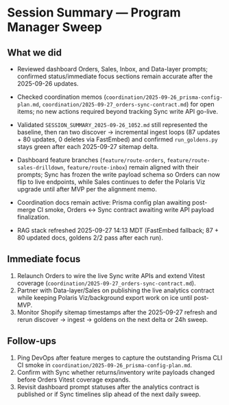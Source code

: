 # Session Summary — Program Manager Sweep

## What we did
- Reviewed dashboard Orders, Sales, Inbox, and Data-layer prompts; confirmed status/immediate focus sections remain accurate after the 2025-09-26 updates.
- Checked coordination memos (`coordination/2025-09-26_prisma-config-plan.md`, `coordination/2025-09-27_orders-sync-contract.md`) for open items; no new actions required beyond tracking Sync write API go-live.
- Validated `SESSION_SUMMARY_2025-09-26_1052.md` still represented the baseline, then ran two discover → incremental ingest loops (87 updates + 80 updates, 0 deletes via FastEmbed) and confirmed `run_goldens.py` stays green after each 2025-09-27 sitemap delta.

- Dashboard feature branches (`feature/route-orders`, `feature/route-sales-drilldown`, `feature/route-inbox`) remain aligned with their prompts; Sync has frozen the write payload schema so Orders can now flip to live endpoints, while Sales continues to defer the Polaris Viz upgrade until after MVP per the alignment memo.
- Coordination docs remain active: Prisma config plan awaiting post-merge CI smoke, Orders ↔ Sync contract awaiting write API payload finalization.
- RAG stack refreshed 2025-09-27 14:13 MDT (FastEmbed fallback; 87 + 80 updated docs, goldens 2/2 pass after each run).

## Immediate focus
1) Relaunch Orders to wire the live Sync write APIs and extend Vitest coverage (`coordination/2025-09-27_orders-sync-contract.md`).
2) Partner with Data-layer/Sales on publishing the live analytics contract while keeping Polaris Viz/background export work on ice until post-MVP.
3) Monitor Shopify sitemap timestamps after the 2025-09-27 refresh and rerun discover → ingest → goldens on the next delta or 24h sweep.

## Follow-ups
1) Ping DevOps after feature merges to capture the outstanding Prisma CLI CI smoke in `coordination/2025-09-26_prisma-config-plan.md`.
2) Confirm with Sync whether returns/inventory write payloads changed before Orders Vitest coverage expands.
3) Revisit dashboard prompt statuses after the analytics contract is published or if Sync timelines slip ahead of the next daily sweep.
